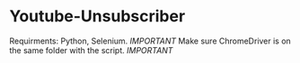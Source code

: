# Youtube-Unsubscriber

Requirments: Python, Selenium.
*IMPORTANT* Make sure ChromeDriver is on the same folder with the script. *IMPORTANT*
